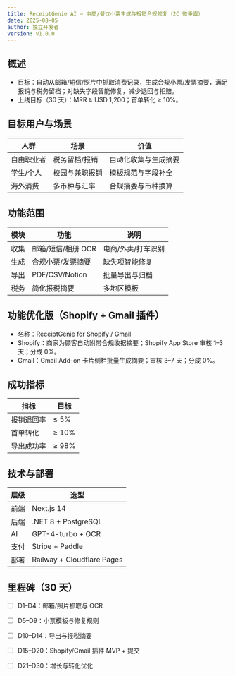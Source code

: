 ```yaml
---
title: ReceiptGenie AI — 电商/餐饮小票生成与报销合规修复（2C 微垂直）
date: 2025-08-05
author: 独立开发者
version: v1.0.0
---
```


## 概述

- 目标：自动从邮箱/短信/照片中抓取消费记录，生成合规小票/发票摘要，满足报销与税务留档；对缺失字段智能修复，减少退回与拒赔。
- 上线目标（30 天）：MRR ≥ USD 1,200；首单转化 ≥ 10%。

## 目标用户与场景

| 人群 | 场景 | 价值 |
|---|---|---|
| 自由职业者 | 税务留档/报销 | 自动化收集与生成摘要 |
| 学生/个人 | 校园与兼职报销 | 模板规范与字段补全 |
| 海外消费 | 多币种与汇率 | 合规摘要与币种换算 |

## 功能范围

| 模块 | 功能 | 说明 |
|---|---|---|
| 收集 | 邮箱/短信/相册 OCR | 电商/外卖/打车识别 |
| 生成 | 合规小票/发票摘要 | 缺失项智能修复 |
| 导出 | PDF/CSV/Notion | 批量导出与归档 |
| 税务 | 简化报税摘要 | 多地区模板 |

## 功能优化版（Shopify + Gmail 插件）

- 名称：ReceiptGenie for Shopify / Gmail
- Shopify：商家为顾客自动附带合规收据摘要；Shopify App Store 审核 1–3 天；分成 0%。
- Gmail：Gmail Add-on 卡片侧栏批量生成摘要；审核 3–7 天；分成 0%。

## 成功指标

| 指标 | 目标 |
|---|---|
| 报销退回率 | ≤ 5% |
| 首单转化 | ≥ 10% |
| 导出成功率 | ≥ 98% |

## 技术与部署

| 层级 | 选型 |
|---|---|
| 前端 | Next.js 14 |
| 后端 | .NET 8 + PostgreSQL |
| AI | GPT-4-turbo + OCR |
| 支付 | Stripe + Paddle |
| 部署 | Railway + Cloudflare Pages |

## 里程碑（30 天）

- [ ] D1–D4：邮箱/照片抓取与 OCR
- [ ] D5–D9：小票模板与修复规则
- [ ] D10–D14：导出与报税摘要
- [ ] D15–D20：Shopify/Gmail 插件 MVP + 提交
- [ ] D21–D30：增长与转化优化

